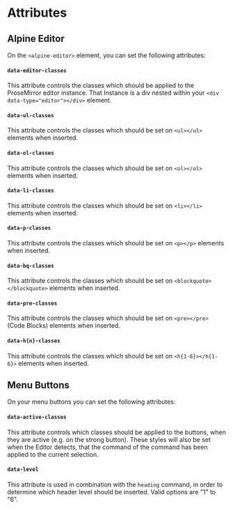 # Attributes

## Alpine Editor

On the ```<alpine-editor>``` element, you can set the following attributes:

#### ```data-editor-classes```
This attribute controls the classes which should be applied to the ProseMirror editor instance. That Instance is a div nested within your ```<div data-type="editor"></div>``` element.

#### ```data-ul-classes```

This attribute controls the classes which should be set on ```<ul></ul>``` elements when inserted.

#### ```data-ol-classes```

This attribute controls the classes which should be set on ```<ol></ol>``` elements when inserted.

#### ```data-li-classes```

This attribute controls the classes which should be set on ```<li></li>``` elements when inserted.

#### ```data-p-classes```

This attribute controls the classes which should be set on ```<p></p>``` elements when inserted.

#### ```data-bq-classes```

This attribute controls the classes which should be set on ```<blockquote></blockquote>``` elements when inserted.

#### ```data-pre-classes```

This attribute controls the classes which should be set on ```<pre></pre>``` (Code Blocks) elements when inserted.

#### ```data-h{n}-classes```

This attribute controls the classes which should be set on ```<h{1-6}></h{1-6}>``` elements when inserted.

## Menu Buttons

On your menu buttons you can set the following attributes:

#### ```data-active-classes```

This attribute controls which classes should be applied to the buttons, when they are active (e.g. on the strong button). These styles will also be set when the Editor detects, that the command of the command has been applied to the current selection.

#### ```data-level```

This attribute is used in combination with the ```heading``` command, in order to determine which header level should be inserted. Valid options are "1" to "6".